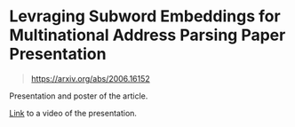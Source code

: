# Levraging Subword Embeddings for Multinational Address Parsing Paper Presentation
> https://arxiv.org/abs/2006.16152

Presentation and poster of the article.

[Link](https://www.youtube.com/watch?v=KKgkPZsrpn0) to a video of the presentation.
